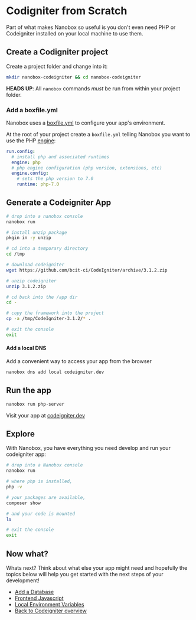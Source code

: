 # Codigniter from Scratch
Part of what makes Nanobox so useful is you don't even need PHP or Codeigniter installed on your local machine to use them.

## Create a Codigniter project
Create a project folder and change into it:

```bash
mkdir nanobox-codeigniter && cd nanobox-codeigniter
```

**HEADS UP**: All `nanobox` commands *must* be run from within your project folder.

### Add a boxfile.yml
Nanobox uses a <a href="https://docs.nanobox.io/boxfile/" target="\_blank">boxfile.yml</a> to configure your app's environment.

At the root of your project create a `boxfile.yml` telling Nanobox you want to use the PHP <a href="https://docs.nanobox.io/engines/" target="\_blank">engine</a>:

```yaml
run.config:
  # install php and associated runtimes
  engine: php
  # php engine configuration (php version, extensions, etc)
  engine.config:
    # sets the php version to 7.0
    runtime: php-7.0
```

## Generate a Codeigniter App

```bash
# drop into a nanobox console
nanobox run

# install unzip package
pkgin in -y unzip

# cd into a temporary directory
cd /tmp

# download codeigniter
wget https://github.com/bcit-ci/CodeIgniter/archive/3.1.2.zip

# unzip codeigniter
unzip 3.1.2.zip

# cd back into the /app dir
cd -

# copy the framework into the project
cp -a /tmp/CodeIgniter-3.1.2/* .

# exit the console
exit
```

#### Add a local DNS
Add a convenient way to access your app from the browser

```bash
nanobox dns add local codeigniter.dev
```

## Run the app

```bash
nanobox run php-server
```

Visit your app at <a href="http://codeigniter.dev" target="\_blank">codeigniter.dev</a>

## Explore
With Nanobox, you have everything you need develop and run your codeigniter app:

```bash
# drop into a Nanobox console
nanobox run

# where php is installed,
php -v

# your packages are available,
composer show

# and your code is mounted
ls

# exit the console
exit
```

## Now what?
Whats next? Think about what else your app might need and hopefully the topics below will help you get started with the next steps of your development!

* [Add a Database](/php/codeigniter/add-a-database)
* [Frontend Javascript](/php/codeigniter/frontend-javascript)
* [Local Environment Variables](/php/codeigniter/local-evars)
* [Back to Codeigniter overview](/php/codeigniter)
